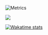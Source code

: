 

![Metrics](https://metrics.lecoq.io/ganobrega?template=classic&config.timezone=America%2FSao_Paulo)

![](https://github-readme-stats.vercel.app/api/top-langs/?username=anuraghazra&layout=compact)

[![Wakatime stats](https://github-readme-stats.vercel.app/api/wakatime?username=ganobrega)](https://github.com/anuraghazra/github-readme-stats)
